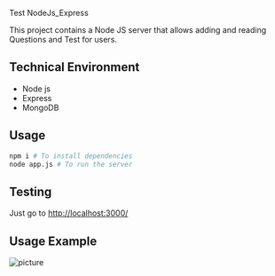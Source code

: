 Test NodeJs_Express

This project contains a Node JS server that allows adding and reading Questions and Test for users.
## Technical Environment
* Node js
* Express
* MongoDB

## Usage

```bash
npm i # To install dependencies
node app.js # To run the server
```

## Testing
Just go to <http://localhost:3000/> 

## Usage Example 
![picture](https://imgur.com/oV9PQkV.png)